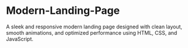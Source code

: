 # Modern-Landing-Page
A sleek and responsive modern landing page designed with clean layout, smooth animations, and optimized performance using HTML, CSS, and JavaScript.
